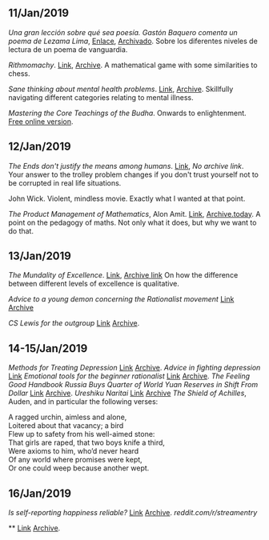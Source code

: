 ## 11/Jan/2019

*Una gran lección sobre qué sea poesía. Gastón Baquero comenta un poema de Lezama Lima*, [Enlace](http://ccm-cidehamete.blogspot.com/2019/01/una-gran-leccion-sobre-que-sea-poesia.html), [Archivado](https://web.archive.org/web/20190112073755/http://ccm-cidehamete.blogspot.com/2019/01/una-gran-leccion-sobre-que-sea-poesia.html). Sobre los diferentes niveles de lectura de un poema de vanguardia.
 
*Rithmomachy*. [Link](https://en.wikipedia.org/wiki/Rithmomachy), [Archive](https://web.archive.org/web/20170402165335/https://en.wikipedia.org/wiki/Rithmomachy). A mathematical game with some similarities to chess.
 
*Sane thinking about mental health problems*. [Link](https://srconstantin.wordpress.com/2016/12/12/sane-thinking-about-mental-problems/), [Archive](https://web.archive.org/web/20170618223222/https://srconstantin.wordpress.com/2016/12/12/sane-thinking-about-mental-problems/). Skillfully navigating different categories relating to mental illness.

*Mastering the Core Teachings of the Budha*. Onwards to enlightenment. [Free online version](https://www.mctb.org/).

## 12/Jan/2019
*The Ends don't justify the means among humans*. [Link]( https://www.lesswrong.com/posts/K9ZaZXDnL3SEmYZqB/ends-don-t-justify-means-among-humans), *No archive link*. Your answer to the trolley problem changes if you don't trust yourself not to be corrupted in real life situations.

John Wick. Violent, mindless movie. Exactly what I wanted at that point.

*The Product Management of Mathematics*, Alon Amit. [Link](https://affinemess.quora.com/The-Product-Management-of-Mathematics), [Archive.today](http://archive.is/zcfte). A point on the pedagogy of maths. Not only what it does, but why we want to do that.

## 13/Jan/2019
*The Mundality of Excellence*. [Link](https://www.reddit.com/r/slatestarcodex/comments/afjy3a/the_mundanity_of_excellence/), [Archive link](https://web.archive.org/save/https://www.reddit.com/r/slatestarcodex/comments/afjy3a/the_mundanity_of_excellence/) On how the difference between different levels of excellence is qualitative.

*Advice to a young demon concerning the Rationalist movement* [Link](https://www.reddit.com/r/slatestarcodex/comments/adxug8/advice_to_a_young_demon_concerning_the/) [Archive](https://web.archive.org/web/*/https://www.reddit.com/r/slatestarcodex/comments/adxug8/advice_to_a_young_demon_concerning_the/)

*CS Lewis for the outgroup* [Link](https://www.reddit.com/r/slatestarcodex/comments/aeb0d1/cs_lewis_for_the_outgroup/) [Archive](https://web.archive.org/web/20190112052858/https://www.reddit.com/r/slatestarcodex/comments/aeb0d1/cs_lewis_for_the_outgroup/). 

## 14-15/Jan/2019
*Methods for Treating Depression* [Link](https://www.lesswrong.com/posts/sagbSbm3KdH6tHQKP/methods-for-treating-depression) [Archive](https://web.archive.org/web/20190116125918/https://www.lesswrong.com/posts/sagbSbm3KdH6tHQKP/methods-for-treating-depression). 
*Advice in fighting depression* [Link](https://www.lesswrong.com/posts/qGyrtXgqYKpwZvLSn/advice-in-fighting-depression) 
*Emotional tools for the beginner rationalist* [Link](https://www.lesswrong.com/posts/GKpiSeLuGWYTGu4CC/emotional-tools-for-the-beginner-rationalist) [Archive](https://web.archive.org/web/20190116125736/https://www.lesswrong.com/posts/GKpiSeLuGWYTGu4CC/emotional-tools-for-the-beginner-rationalist). 
*The Feeling Good Handbook*
*Russia Buys Quarter of World Yuan Reserves in Shift From Dollar* [Link](https://finance.yahoo.com/news/russia-dumps-101-billion-dollar-085753166.html) [Archive](https://web.archive.org/web/20190110141641/https://finance.yahoo.com/news/russia-dumps-101-billion-dollar-085753166.html). 
*Ureshiku Naritai* [Link](https://www.lesswrong.com/posts/xnPFYBuaGhpq869mY/ureshiku-naritai) [Archive](https://web.archive.org/web/20180101000000*/https://www.lesswrong.com/posts/xnPFYBuaGhpq869mY/ureshiku-naritai)
*The Shield of Achilles*, Auden, and in particular the following verses:

A ragged urchin, aimless and alone,  
Loitered about that vacancy; a bird  
Flew up to safety from his well-aimed stone:  
That girls are raped, that two boys knife a third,  
Were axioms to him, who’d never heard  
Of any world where promises were kept,  
Or one could weep because another wept.  

## 16/Jan/2019
*Is self-reporting happiness reliable?* [Link](https://www.clearerthinking.org/single-post/2019/01/08/Is-self-reporting-happiness-reliable) [Archive](). 
*reddit.com/r/streamentry*


** [Link]() [Archive](). 
